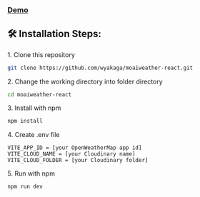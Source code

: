 ### **[Demo](https://moaiweather.vercel.app/)**

<h2>🛠️ Installation Steps:</h2>

<p>1. Clone this repository</p>

```bash
git clone https://github.com/wyakaga/moaiweather-react.git
```

<p>2. Change the working directory into folder directory</p>

```bash
cd moaiweather-react
```

<p>3. Install with npm</p>

```bash
npm install
```

<p>4. Create .env file</p>

```env
VITE_APP_ID = [your OpenWeatherMap app id]
VITE_CLOUD_NAME = [your Cloudinary name]
VITE_CLOUD_FOLDER = [your Cloudinary folder]
```

<p>5. Run with npm</p>

```bash
npm run dev
```
